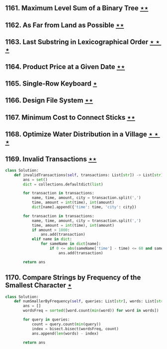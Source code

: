 ## 1161. Maximum Level Sum of a Binary Tree [$\star\star$](https://leetcode.com/problems/maximum-level-sum-of-a-binary-tree)

## 1162. As Far from Land as Possible [$\star\star$](https://leetcode.com/problems/as-far-from-land-as-possible)

## 1163. Last Substring in Lexicographical Order [$\star\star\star$](https://leetcode.com/problems/last-substring-in-lexicographical-order)

## 1164. Product Price at a Given Date [$\star\star$](https://leetcode.com/problems/product-price-at-a-given-date)

## 1165. Single-Row Keyboard [$\star$](https://leetcode.com/problems/single-row-keyboard)

## 1166. Design File System [$\star\star$](https://leetcode.com/problems/design-file-system)

## 1167. Minimum Cost to Connect Sticks [$\star\star$](https://leetcode.com/problems/minimum-cost-to-connect-sticks)

## 1168. Optimize Water Distribution in a Village [$\star\star\star$](https://leetcode.com/problems/optimize-water-distribution-in-a-village)

## 1169. Invalid Transactions [$\star\star$](https://leetcode.com/problems/invalid-transactions)

```python
class Solution:
    def invalidTransactions(self, transactions: List[str]) -> List[str]:
        ans = set()
        dict = collections.defaultdict(list)

        for transaction in transactions:
            name, time, amount, city = transaction.split(',')
            time, amount = int(time), int(amount)
            dict[name].append({'time': time, 'city': city})

        for transaction in transactions:
            name, time, amount, city = transaction.split(',')
            time, amount = int(time), int(amount)
            if amount > 1000:
                ans.add(transaction)
            elif name in dict:
                for sameName in dict[name]:
                    if 0 <= abs(sameName['time'] - time) <= 60 and sameName['city'] != city:
                        ans.add(transaction)

        return ans
```

## 1170. Compare Strings by Frequency of the Smallest Character [$\star$](https://leetcode.com/problems/compare-strings-by-frequency-of-the-smallest-character)

```python
class Solution:
    def numSmallerByFrequency(self, queries: List[str], words: List[str]) -> List[int]:
        ans = []
        wordsFreq = sorted([word.count(min(word)) for word in words])

        for query in queries:
            count = query.count(min(query))
            index = bisect.bisect(wordsFreq, count)
            ans.append(len(words) - index)

        return ans
```

